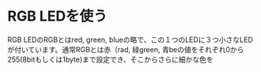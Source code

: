 # RGB LEDを使う
RGB LEDのRGBとはred, green, blueの略で、この１つのLEDに３つ小さなLEDが付いています。通常RGBとは赤（rad, 緑green, 青beの値をそれぞれ0から255(8bitもしくは1byte)まで設定でき、そこからさらに細かな色を
